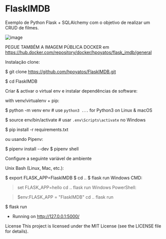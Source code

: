# FlaskIMDB
Exemplo de Python Flask + SQLAlchemy com o objetivo de realizar um CRUD de filmes.

![image](https://github.com/hpoyatos/FlaskIMDB/assets/957400/7065fad3-0981-46e6-bf82-3f1d8dc1e540)




PEGUE TAMBÉM A IMAGEM PÚBLICA DOCKER em https://hub.docker.com/repository/docker/hpoyatos/flask_imdb/general

Instalação
clone:

$ git clone https://github.com/hpoyatos/FlaskIMDB.git

$ cd FlaskIMDB

Criar & activar o virtual env e instalar dependências de software:

with venv/virtualenv + pip:

$ python -m venv env  # use `python3 ...` for Python3 on Linux & macOS

$ source env/bin/activate  # usar `.env\Scripts\activate` no Windows

$ pip install -r requirements.txt

ou usando Pipenv:

$ pipenv install --dev
$ pipenv shell

Configure a seguinte variável de ambiente

Unix Bash (Linux, Mac, etc.):

$ export FLASK_APP=FlaskIMDB
$ cd ..
$ flask run
Windows CMD:

> set FLASK_APP=hello
> cd ..
> flask run
Windows PowerShell:

> $env:FLASK_APP = "FlaskIMDB"
> cd ..
> flask run

$ flask run
* Running on http://127.0.0.1:5000/

License
This project is licensed under the MIT License (see the LICENSE file for details).
